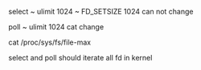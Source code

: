 select 
    ~ ulimit 1024
    ~ FD_SETSIZE 1024 can not change
    
poll
    ~ ulimit 1024 cat change
    
    
cat /proc/sys/fs/file-max

select and poll should iterate all fd in kernel    
    
    
 